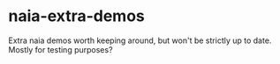 # naia-extra-demos
Extra naia demos worth keeping around, but won't be strictly up to date. Mostly for testing purposes?

